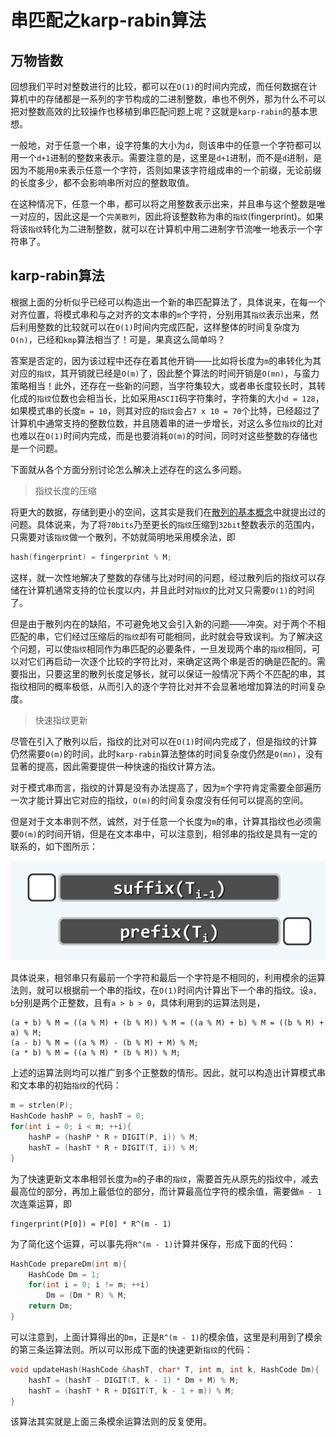 串匹配之karp-rabin算法
=====================

## 万物皆数

回想我们平时对整数进行的比较，都可以在`O(1)`的时间内完成，而任何数据在计算机中的存储都是一系列的字节构成的二进制整数，串也不例外，那为什么不可以把对整数高效的比较操作也移植到串匹配问题上呢？这就是`karp-rabin`的基本思想。

一般地，对于任意一个串，设字符集的大小为`d`，则该串中的任意一个字符都可以用一个`d+1`进制的整数来表示。需要注意的是，这里是`d+1`进制，而不是`d`进制，是因为不能用`0`来表示任意一个字符，否则如果该字符组成串的一个前缀，无论前缀的长度多少，都不会影响串所对应的整数取值。

在这种情况下，任意一个串，都可以将之用整数表示出来，并且串与这个整数是唯一对应的，因此这是一个`完美散列`，因此将该整数称为串的`指纹`(fingerprint)。如果将该`指纹`转化为二进制整数，就可以在计算机中用二进制字节流唯一地表示一个字符串了。

## karp-rabin算法

根据上面的分析似乎已经可以构造出一个新的串匹配算法了，具体说来，在每一个对齐位置，将模式串和与之对齐的文本串的`m`个字符，分别用其`指纹`表示出来，然后利用整数的比较就可以在`O(1)`时间内完成匹配，这样整体的时间复杂度为`O(n)`，已经和`kmp`算法相当了！可是，果真这么简单吗？

答案是否定的，因为该过程中还存在着其他开销——比如将长度为`m`的串转化为其对应的`指纹`，其开销就已经是`O(m)`了，因此整个算法的时间开销是`O(mn)`，与蛮力策略相当！此外，还存在一些新的问题，当字符集较大，或者串长度较长时，其转化成的`指纹`位数也会相当长，比如采用`ASCII`码字符集时，字符集的大小`d = 128`，如果模式串的长度`m = 10`，则其对应的`指纹`会占`7 x 10 = 70`个比特，已经超过了计算机中通常支持的整数位数，并且随着串的进一步增长，对这么多位`指纹`的比对也难以在`O(1)`时间内完成，而是也要消耗`O(m)`的时间，同时对这些整数的存储也是一个问题。

下面就从各个方面分别讨论怎么解决上述存在的这么多问题。

> 指纹长度的压缩

将更大的数据，存储到更小的空间，这其实是我们在[散列的基本概念](../chp9/hash.md)中就提出过的问题。具体说来，为了将`70bits`乃至更长的`指纹`压缩到`32bit`整数表示的范围内，只需要对该`指纹`做一个散列，不妨就简明地采用模余法，即

```c
hash(fingerprint) = fingerprint % M;
```

这样，就一次性地解决了整数的存储与比对时间的问题，经过散列后的指纹可以存储在计算机通常支持的位长度以内，并且此时对`指纹`的比对又只需要`O(1)`的时间了。

但是由于散列内在的缺陷，不可避免地又会引入新的问题——冲突。对于两个不相匹配的串，它们经过压缩后的`指纹`却有可能相同，此时就会导致误判。为了解决这个问题，可以使`指纹`相同作为串匹配的必要条件，一旦发现两个串的`指纹`相同，可以对它们再启动一次逐个比较的字符比对，来确定这两个串是否的确是匹配的。需要指出，只要这里的散列长度足够长，就可以保证一般情况下两个不匹配的串，其指纹相同的概率极低，从而引入的逐个字符比对并不会显著地增加算法的时间复杂度。

> 快速指纹更新

尽管在引入了散列以后，指纹的比对可以在`O(1)`时间内完成了，但是指纹的计算仍然需要`O(m)`的时间，此时`karp-rabin`算法整体的时间复杂度仍然是`O(mn)`，没有显著的提高，因此需要提供一种快速的指纹计算方法。

对于模式串而言，指纹的计算是没有办法提高了，因为`m`个字符肯定需要全部遍历一次才能计算出它对应的指纹，`O(m)`的时间复杂度没有任何可以提高的空间。

但是对于文本串则不然，诚然，对于任意一个长度为`m`的串，计算其指纹也必须需要`O(m)`的时间开销，但是在文本串中，可以注意到，相邻串的指纹是具有一定的联系的，如下图所示：

![update_fingerprint](images/update_fingerprint.png)

具体说来，相邻串只有最前一个字符和最后一个字符是不相同的，利用模余的运算法则，就可以根据前一个串的指纹，在`O(1)`时间内计算出下一个串的指纹。设`a, b`分别是两个正整数，且有`a > b > 0`，具体利用到的运算法则是，

```
(a + b) % M = ((a % M) + (b % M)) % M = ((a % M) + b) % M = ((b % M) + a) % M;
(a - b) % M = ((a % M) - (b % M) + M) % M;
(a * b) % M = ((a % M) * (b % M)) % M;
```

上述的运算法则均可以推广到多个正整数的情形。因此，就可以构造出计算模式串和文本串的初始`指纹`的代码：

```c
m = strlen(P);
HashCode hashP = 0, hashT = 0;
for(int i = 0; i < m; ++i){
	hashP = (hashP * R + DIGIT(P, i)) % M;
	hashT = (hashT * R + DIGIT(T, i)) % M;
}
```

为了快速更新文本串相邻长度为`m`的子串的`指纹`，需要首先从原先的指纹中，减去最高位的部分，再加上最低位的部分，而计算最高位字符的模余值，需要做`m - 1`次连乘运算，即

```
fingerprint(P[0]) = P[0] * R^(m - 1)
```

为了简化这个运算，可以事先将`R^(m - 1)`计算并保存，形成下面的代码：

```c
HashCode prepareDm(int m){
	HashCode Dm = 1;
	for(int i = 0; i != m; ++i)
		Dm = (Dm * R) % M;
	return Dm;
}
```

可以注意到，上面计算得出的`Dm`，正是`R^(m - 1)`的模余值，这里是利用到了模余的第三条运算法则。所以可以形成下面的快速更新`指纹`的代码：

```c
void updateHash(HashCode &hashT, char* T, int m, int k, HashCode Dm){
	hashT = (hashT - DIGIT(T, k - 1) * Dm + M) % M;
	hashT = (hashT * R + DIGIT(T, k - 1 + m)) % M;
}
```

该算法其实就是上面三条模余运算法则的反复使用。

